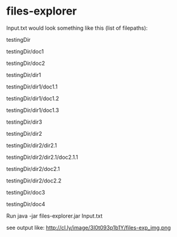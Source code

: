 files-explorer
==============
Input.txt would look something like this (list of filepaths):

testingDir

testingDir/doc1

testingDir/doc2

testingDir/dir1

testingDir/dir1/doc1.1

testingDir/dir1/doc1.2

testingDir/dir1/doc1.3

testingDir/dir3

testingDir/dir2

testingDir/dir2/dir2.1

testingDir/dir2/dir2.1/doc2.1.1

testingDir/dir2/doc2.1

testingDir/dir2/doc2.2

testingDir/doc3

testingDir/doc4

Run java -jar files-explorer.jar Input.txt

see output like:
http://cl.ly/image/3I0t093p1b1Y/files-exp_img.png
